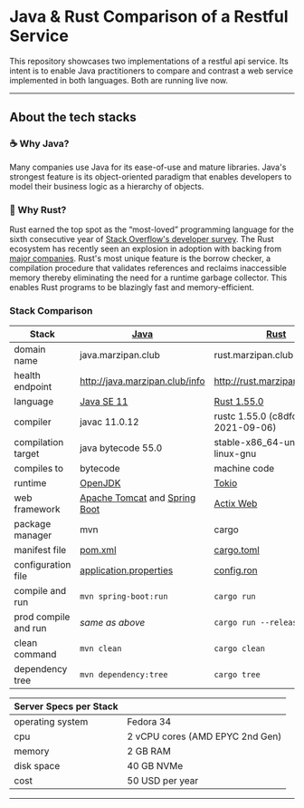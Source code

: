 # Java & Rust Comparison of a Restful Service

This repository showcases two implementations of a restful api service. Its intent is to enable Java practitioners to compare and contrast a web service implemented in both languages. Both are running live now.
___
## About the tech stacks

### ☕️ Why Java?
Many companies use Java for its ease-of-use and mature libraries.
Java's strongest feature is its object-oriented paradigm that enables developers to model their business logic as a hierarchy of objects.

### 🦀 Why Rust?
Rust earned the top spot as the “most-loved” programming language for the sixth consecutive year of [Stack Overflow's developer survey]. The Rust ecosystem has recently seen an explosion in adoption with backing from [major companies]. Rust's most unique feature is the borrow checker, a compilation procedure that validates references and reclaims inaccessible memory thereby eliminating the need for a runtime garbage collector. This enables Rust programs to be blazingly fast and memory-efficient.

[Stack Overflow's developer survey]: https://stackoverflow.blog/2020/06/05/why-the-developers-who-use-rust-love-it-so-much/
[major companies]: https://foundation.rust-lang.org/members/

### Stack Comparison

| Stack                | [Java]                            | [Rust]                              |
| -------------------- | --------------------------------- | ----------------------------------- |
| domain name          | java.marzipan.club                | rust.marzipan.club                  |
| health endpoint      | http://java.marzipan.club/info    | http://rust.marzipan.club/info      |
| language             | [Java SE 11]                      | [Rust 1.55.0]                       |
| compiler             | javac 11.0.12                     | rustc 1.55.0 (c8dfcfe04 2021-09-06) |
| compilation target   | java bytecode 55.0                | stable-x86_64-unknown-linux-gnu     |
| compiles to          | bytecode                          | machine code                        |
| runtime              | [OpenJDK]                         | [Tokio]                             |
| web framework        | [Apache Tomcat] and [Spring Boot] | [Actix Web]                         |
| package manager      | mvn                               | cargo                               |
| manifest file        | [pom.xml]                         | [cargo.toml]                        |
| configuration file   | [application.properties]          | [config.ron]                        |
| compile and run      | `mvn spring-boot:run`             | `cargo run`                         |
| prod compile and run | *same as above*                   | `cargo run --release`               |
| clean command        | `mvn clean`                       | `cargo clean`                       |
| dependency tree      | `mvn dependency:tree`             | `cargo tree`                        |

[Java]:https://jdk.java.net/java-se-ri/11
[Rust]:https://www.rust-lang.org/

[Java SE 11]: https://access.redhat.com/documentation/en-us/openjdk/11/html/release_notes_for_openjdk_11.0.12/index
[Rust 1.55.0]: https://blog.rust-lang.org/2021/09/09/Rust-1.55.0.html

[OpenJDK]: https://openjdk.java.net
[Tokio]:https://tokio.rs

[Apache Tomcat]: https://tomcat.apache.org
[Spring Boot]: https://spring.io
[Actix Web]: https://actix.rs

[pom.xml]: java/pom.xml
[cargo.toml]: rust/Cargo.toml

[application.properties]: java/src/main/resources/application.properties
[config.ron]: rust/config.ron


| Server Specs per Stack |                                  |
| ---------------------- | -------------------------------- |
| operating system       | Fedora 34                        |
| cpu                    | 2  vCPU cores (AMD EPYC 2nd Gen) |
| memory                 | 2 GB RAM                         |
| disk space             | 40 GB NVMe                       |
| cost                   | 50 USD per year                  |
---
